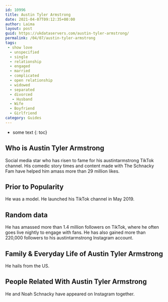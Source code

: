 ```yaml
---
id: 10996
title: Austin Tyler Armstrong
date: 2021-04-07T09:12:35+00:00
author: Laima
layout: post
guid: https://ukdataservers.com/austin-tyler-armstrong/
permalink: /04/07/austin-tyler-armstrong
tags:
 - show love
  - unspecified
  - single
  - relationship
  - engaged
  - married
  - complicated
  - open relationship
  - widowed
  - separated
  - divorced
   - Husband
  - Wife
  - Boyfriend
  - Girlfriend
category: Guides
---
```


* some text
{: toc}


## Who is Austin Tyler Armstrong
                  
                  
                  
Social media star who has risen to fame for his austintarmstrong TikTok channel. His comedic story times and content made with The Schnacky Fam have helped him amass more than 29 million likes.
                  
              
            
              
            
                
                
                
## Prior to Popularity
                  
                  
                  
He was a model. He launched his TikTok channel in May 2019.
                  
              
            
              
            
                
                
                
## Random data
                  
                  
                  
He has amassed more than 1.4 million followers on TikTok, where he often goes live nightly to engage with fans. He has also gained more than 220,000 followers to his austintarmstrong Instagram account.
                  
              
            
              
            
                
                
                
## Family & Everyday Life of Austin Tyler Armstrong
                  
                  
                  
He hails from the US.
                  
              
            
              
            
                
                
                
## People Related With Austin Tyler Armstrong
                  
                  
                  
He and Noah Schnacky have appeared on Instagram together.
                  
              
            
              
            
                
              
            
              
              
            
            
              
            
          
          
          